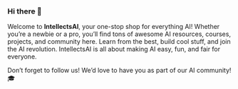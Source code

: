 ### Hi there 👋

Welcome to <strong>IntellectsAI</strong>, your one-stop shop for everything AI! Whether you’re a newbie or a pro, you’ll find tons of awesome AI resources, courses, projects, and community here. Learn from the best, build cool stuff, and join the AI revolution. IntellectsAI is all about making AI easy, fun, and fair for everyone.

Don’t forget to follow us! We’d love to have you as part of our AI community!:mortar_board:

